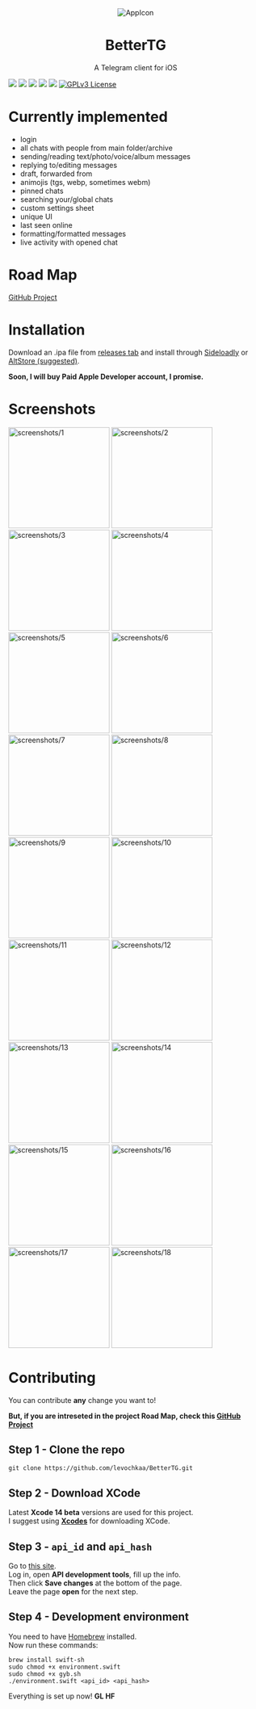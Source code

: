 <div align="center">
    <img src="https://github.com/levochkaa/BetterTG/blob/main/BetterTG/Assets.xcassets/AppIcon_README.imageset/bettertg256.png?raw=true" alt="AppIcon">
</div>
<h1 align="center">BetterTG</h1>
<p align="center">A Telegram client for iOS</p>

![](https://img.shields.io/badge/platform-iOS-000000?style=flat&logo=apple&logoColor=white)
![](https://img.shields.io/badge/minimum%20OS-iOS%2016-blueviolet?style=flat&logo=apple&logoColor=white)
![](https://img.shields.io/badge/Swift%205.7-FA7343?style=flat&logo=swift&logoColor=white)
![](https://img.shields.io/badge/SwiftUI-2E00F1?style=flat&logo=swift&logoColor=white)
![](https://img.shields.io/badge/Telegram-2CA5E0?style=flat&logo=telegram&logoColor=white)
[![GPLv3 License](https://img.shields.io/badge/License-GPL%20v3-yellow.svg?style=flat)](https://opensource.org/licenses/)

# Currently implemented

- login
- all chats with people from main folder/archive
- sending/reading text/photo/voice/album messages
- replying to/editing messages
- draft, forwarded from
- animojis (tgs, webp, sometimes webm)
- pinned chats
- searching your/global chats
- custom settings sheet
- unique UI
- last seen online
- formatting/formatted messages
- live activity with opened chat

# Road Map

[GitHub Project](https://github.com/users/levochkaa/projects/1/views/1)

# Installation

Download an .ipa file from [releases tab](https://github.com/levochkaa/BetterTG/releases/latest) and install through [Sideloadly](https://altstore.io)
or [AltStore (suggested)](https://altstore.io).

**Soon, I will buy Paid Apple Developer account, I promise.**

# Screenshots

<span><img src=".github/images/screenshots/1.PNG" alt="screenshots/1" width="200px"></span>
<span><img src=".github/images/screenshots/2.PNG" alt="screenshots/2" width="200px"></span>
<span><img src=".github/images/screenshots/3.PNG" alt="screenshots/3" width="200px"></span>
<span><img src=".github/images/screenshots/4.PNG" alt="screenshots/4" width="200px"></span>
<span><img src=".github/images/screenshots/5.PNG" alt="screenshots/5" width="200px"></span>
<span><img src=".github/images/screenshots/6.PNG" alt="screenshots/6" width="200px"></span>
<span><img src=".github/images/screenshots/7.PNG" alt="screenshots/7" width="200px"></span>
<span><img src=".github/images/screenshots/8.PNG" alt="screenshots/8" width="200px"></span>
<span><img src=".github/images/screenshots/9.PNG" alt="screenshots/9" width="200px"></span>
<span><img src=".github/images/screenshots/10.PNG" alt="screenshots/10" width="200px"></span>
<span><img src=".github/images/screenshots/11.PNG" alt="screenshots/11" width="200px"></span>
<span><img src=".github/images/screenshots/12.PNG" alt="screenshots/12" width="200px"></span>
<span><img src=".github/images/screenshots/13.PNG" alt="screenshots/13" width="200px"></span>
<span><img src=".github/images/screenshots/14.PNG" alt="screenshots/14" width="200px"></span>
<span><img src=".github/images/screenshots/15.PNG" alt="screenshots/15" width="200px"></span>
<span><img src=".github/images/screenshots/16.PNG" alt="screenshots/16" width="200px"></span>
<span><img src=".github/images/screenshots/17.PNG" alt="screenshots/17" width="200px"></span>
<span><img src=".github/images/screenshots/18.PNG" alt="screenshots/18" width="200px"></span>

# Contributing

You can contribute **any** change you want to!

**But, if you are intreseted in the project Road Map, check this [GitHub Project](https://github.com/users/levochkaa/projects/1/views/1)**

## Step 1 - Clone the repo

```shell
git clone https://github.com/levochkaa/BetterTG.git
```

## Step 2 - Download XCode

Latest **Xcode 14 beta** versions are used for this project.\
I suggest using [**Xcodes**](https://github.com/RobotsAndPencils/XcodesApp) for downloading XCode.

## Step 3 - `api_id` and `api_hash`

Go to [this site](https://my.telegram.org/).\
Log in, open **API development tools**, fill up the info.\
Then click **Save changes**
at the bottom of the page. \
Leave the page **open** for the next step.

## Step 4 - Development environment

You need to have [Homebrew](https://brew.sh) installed. \
Now run these commands:

```shell
brew install swift-sh
sudo chmod +x environment.swift
sudo chmod +x gyb.sh
./environment.swift <api_id> <api_hash>
```

Everything is set up now! **GL HF**
